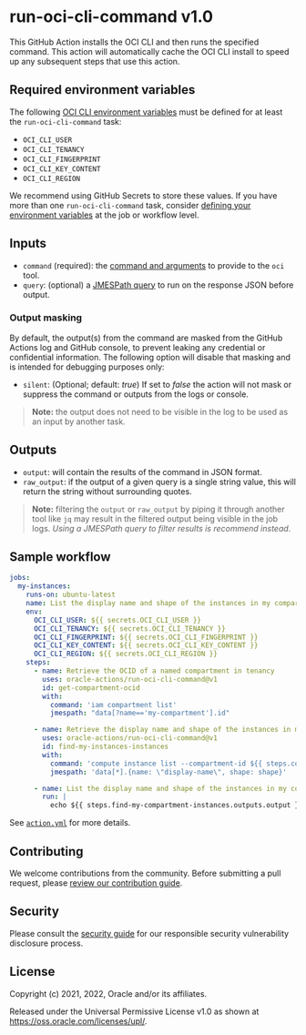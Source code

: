 # run-oci-cli-command v1.0

This GitHub Action installs the OCI CLI and then runs the specified command.
This action will automatically cache the OCI CLI install to speed up any
subsequent steps that use this action.

## Required environment variables

The following [OCI CLI environment variables][1] must be defined for at least
the `run-oci-cli-command` task:

* `OCI_CLI_USER`
* `OCI_CLI_TENANCY`
* `OCI_CLI_FINGERPRINT`
* `OCI_CLI_KEY_CONTENT`
* `OCI_CLI_REGION`

We recommend using GitHub Secrets to store these values. If you have more than
one `run-oci-cli-command` task, consider [defining your environment variables][2] at
the job or workflow level.

## Inputs

* `command` (required): the [command and arguments][3] to provide to the `oci` tool.
* `query`: (optional) a [JMESPath query](http://jmespath.org/) to run on the
  response JSON before output.

### Output masking

By default, the output(s) from the command are masked from the GitHub Actions log
and GitHub console, to prevent leaking any credential or confidential information.
The following option will disable that masking and is intended for debugging
purposes only:

* `silent`: (Optional; default: _true_) If set to _false_ the  action will
  not mask or suppress the command or outputs from the logs or console.

> **Note:** the output does not need to be visible in the log to be used as an
> input by another task.

## Outputs

* `output`: will contain the results of the command in JSON format.
* `raw_output`: if the output of a given query is a single string value, this
  will return the string without surrounding quotes.

> **Note:** filtering the `output` or `raw_output` by piping it through another
> tool like `jq` may result in the filtered output being visible in the job
> logs. _Using a JMESPath query to filter results is recommend instead_.

## Sample workflow

```yaml
jobs:
  my-instances:
    runs-on: ubuntu-latest
    name: List the display name and shape of the instances in my compartment
    env:
      OCI_CLI_USER: ${{ secrets.OCI_CLI_USER }}
      OCI_CLI_TENANCY: ${{ secrets.OCI_CLI_TENANCY }}
      OCI_CLI_FINGERPRINT: ${{ secrets.OCI_CLI_FINGERPRINT }}
      OCI_CLI_KEY_CONTENT: ${{ secrets.OCI_CLI_KEY_CONTENT }}
      OCI_CLI_REGION: ${{ secrets.OCI_CLI_REGION }}
    steps:
      - name: Retrieve the OCID of a named compartment in tenancy
        uses: oracle-actions/run-oci-cli-command@v1
        id: get-compartment-ocid
        with:
          command: 'iam compartment list'
          jmespath: "data[?name=='my-compartment'].id"

      - name: Retrieve the display name and shape of the instances in my compartment
        uses: oracle-actions/run-oci-cli-command@v1
        id: find-my-instances-instances
        with:
          command: 'compute instance list --compartment-id ${{ steps.compartment-ocid.get-compartment-ocid.raw_output }}'
          jmespath: 'data[*].{name: \"display-name\", shape: shape}'

      - name: List the display name and shape of the instances in my compartment
        run: |
          echo ${{ steps.find-my-compartment-instances.outputs.output }} | jq .
```

See [`action.yml`](./action.yml) for more details.

## Contributing

We welcome contributions from the community. Before submitting a pull
request, please [review our contribution guide](./CONTRIBUTING.md).

## Security

Please consult the [security guide](./SECURITY.md) for our responsible security
vulnerability disclosure process.

## License

Copyright (c) 2021, 2022, Oracle and/or its affiliates.

Released under the Universal Permissive License v1.0 as shown at
<https://oss.oracle.com/licenses/upl/>.

[1]: https://docs.oracle.com/en-us/iaas/Content/API/SDKDocs/clienvironmentvariables.htm
[2]: https://docs.github.com/en/actions/learn-github-actions/environment-variables
[3]: https://docs.oracle.com/en-us/iaas/tools/oci-cli/3.2.0/oci_cli_docs/
